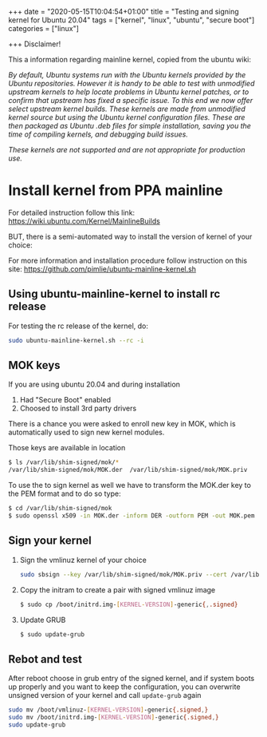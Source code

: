 +++
date = "2020-05-15T10:04:54+01:00"
title = "Testing and signing kernel for Ubuntu 20.04"
tags = ["kernel", "linux", "ubuntu", "secure boot"]
categories = ["linux"]

+++
Disclaimer!

This a information regarding mainline kernel, copied from the ubuntu wiki:

_By default, Ubuntu systems run with the Ubuntu kernels provided by the Ubuntu repositories. However it is handy to be able to test with unmodified upstream kernels to help locate problems in Ubuntu kernel patches, or to confirm that upstream has fixed a specific issue. To this end we now offer select upstream kernel builds. These kernels are made from unmodified kernel source but using the Ubuntu kernel configuration files. These are then packaged as Ubuntu .deb files for simple installation, saving you the time of compiling kernels, and debugging build issues._

_These kernels are not supported and are not appropriate for production use._




# Install kernel from PPA mainline

For detailed instruction follow this link: https://wiki.ubuntu.com/Kernel/MainlineBuilds

BUT, there is a semi-automated way to install the version of kernel of your choice:

For more information and installation procedure follow instruction on this site: https://github.com/pimlie/ubuntu-mainline-kernel.sh

## Using ubuntu-mainline-kernel to install rc release

For testing the rc release of the kernel, do:

```bash
sudo ubuntu-mainline-kernel.sh --rc -i
```

## MOK keys

If you are using ubuntu 20.04 and during installation
1. Had "Secure Boot" enabled
2. Choosed to install 3rd party drivers

There is a chance you were asked to enroll new key in MOK, which is automatically used to sign new
kernel modules.

Those keys are available in location

```bash
$ ls /var/lib/shim-signed/mok/*
/var/lib/shim-signed/mok/MOK.der  /var/lib/shim-signed/mok/MOK.priv
```

To use the to sign kernel as well we have to transform the MOK.der key to the PEM format and to do so type:

```bash
$ cd /var/lib/shim-signed/mok
$ sudo openssl x509 -in MOK.der -inform DER -outform PEM -out MOK.pem
```

## Sign your kernel

1. Sign the vmlinuz kernel of your choice

    ```bash
    sudo sbsign --key /var/lib/shim-signed/mok/MOK.priv --cert /var/lib/shim-signed/mok/MOK.pem /boot/vmlinuz-[KERNEL-VERSION]-generic --output /boot/vmlinuz-[KERNEL-VERSION]-generic.signed
    ```

2. Copy the initram to create a pair with signed vmlinuz image

    ```bash
    $ sudo cp /boot/initrd.img-[KERNEL-VERSION]-generic{,.signed}
    ```

3. Update GRUB

    ```bash
    $ sudo update-grub
    ```

## Rebot and test

After reboot choose in grub entry of the signed kernel, and if system boots up properly and you want to keep the configuration, you can overwrite unsigned version of your kernel and call `update-grub` again

```bash
sudo mv /boot/vmlinuz-[KERNEL-VERSION]-generic{.signed,}
sudo mv /boot/initrd.img-[KERNEL-VERSION]-generic{.signed,}
sudo update-grub
```